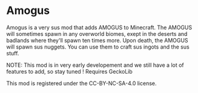 # Amogus
Amogus is a very sus mod that adds AMOGUS to Minecraft.
The AMOGUS will sometimes spawn in any overworld biomes, exept in the deserts and badlands where they'll spawn ten times more.
Upon death, the AMOGUS will spawn sus nuggets. You can use them to craft sus ingots and the sus stuff.

NOTE: This mod is in very early developement and we still have a lot of features to add, so stay tuned !
Requires GeckoLib


This mod is registered under the CC-BY-NC-SA-4.0 license.

